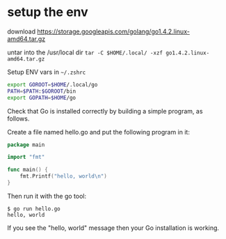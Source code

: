 # setup the env
download https://storage.googleapis.com/golang/go1.4.2.linux-amd64.tar.gz

untar into the /usr/local dir
`tar -C $HOME/.local/ -xzf go1.4.2.linux-amd64.tar.gz`

Setup ENV vars in `~/.zshrc`
```bash
export GOROOT=$HOME/.local/go
PATH=$PATH:$GOROOT/bin
export GOPATH=$HOME/go
```
Check that Go is installed correctly by building a simple program, as follows.

Create a file named hello.go and put the following program in it:
```go
package main

import "fmt"

func main() {
    fmt.Printf("hello, world\n")
}
```
Then run it with the go tool:

```
$ go run hello.go
hello, world
```
If you see the "hello, world" message then your Go installation is working.
